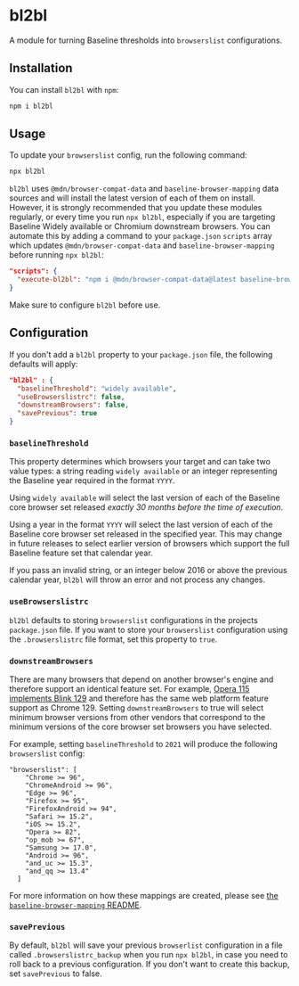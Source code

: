 # bl2bl

A module for turning Baseline thresholds into `browserslist` configurations.

## Installation

You can install `bl2bl` with `npm`:

```bash
npm i bl2bl
```

## Usage

To update your `browserslist` config, run the following command:

```bash
npx bl2bl
```

`bl2bl` uses `@mdn/browser-compat-data` and `baseline-browser-mapping` data sources and will install the latest version of each of them on install. However, it is strongly recommended that you update these modules regularly, or every time you run `npx bl2bl`, especially if you are targeting Baseline Widely available or Chromium downstream browsers. You can automate this by adding a command to your `package.json` `scripts` array which updates `@mdn/browser-compat-data` and `baseline-browser-mapping` before running `npx bl2bl`:

```json
"scripts": {
  "execute-bl2bl": "npm i @mdn/browser-compat-data@latest baseline-browser-mapping@latest; npx bl2bl"
}
```

Make sure to configure `bl2bl` before use.

## Configuration

If you don't add a `bl2bl` property to your `package.json` file, the following defaults will apply:

```json
"bl2bl" : {
  "baselineThreshold": "widely available",
  "useBrowserslistrc": false,
  "downstreamBrowsers": false,
  "savePrevious": true
}
```

### `baselineThreshold`

This property determines which browsers your target and can take two value types: a string reading `widely available` or an integer representing the Baseline year required in the format `YYYY`.

Using `widely available` will select the last version of each of the Baseline core browser set released _exactly 30 months before the time of execution_.

Using a year in the format `YYYY` will select the last version of each of the Baseline core browser set released in the specified year. This may change in future releases to select earlier version of browsers which support the full Baseline feature set that calendar year.

If you pass an invalid string, or an integer below 2016 or above the previous calendar year, `bl2bl` will throw an error and not process any changes.

### `useBrowserslistrc`

`bl2bl` defaults to storing `browserslist` configurations in the projects `package.json` file. If you want to store your `browserslist` configuration using the `.browserslistrc` file format, set this property to `true`.

### `downstreamBrowsers`

There are many browsers that depend on another browser's engine and therefore support an identical feature set. For example, [Opera 115 implements Blink 129](https://github.com/mdn/browser-compat-data/blob/037fce457e530715679ce4ae4b318aa18904bea8/browsers/opera.json#L863) and therefore has the same web platform feature support as Chrome 129. Setting `downstreamBrowsers` to true will select minimum browser versions from other vendors that correspond to the minimum versions of the core browser set browsers you have selected.

For example, setting `baselineThreshold` to `2021` will produce the following `browserslist` config:

```
"browserslist": [
    "Chrome >= 96",
    "ChromeAndroid >= 96",
    "Edge >= 96",
    "Firefox >= 95",
    "FirefoxAndroid >= 94",
    "Safari >= 15.2",
    "iOS >= 15.2",
    "Opera >= 82",
    "op_mob >= 67",
    "Samsung >= 17.0",
    "Android >= 96",
    "and_uc >= 15.3",
    "and_qq >= 13.4"
  ]
  ```

For more information on how these mappings are created, please see [the `baseline-browser-mapping` README](https://www.npmjs.com/package/baseline-browser-mapping).

### `savePrevious`

By default, `bl2bl` will save your previous `browserlist` configuration in a file called `.browserslistrc_backup` when you run `npx bl2bl`, in case you need to roll back to a previous configuration. If you don't want to create this backup, set `savePrevious` to false.
